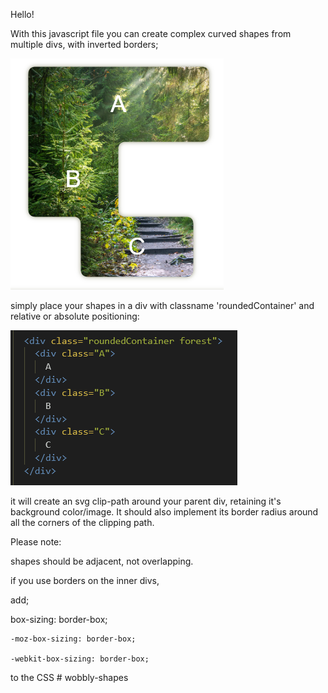 Hello!

With this javascript file you can create complex curved shapes from multiple divs, with inverted borders; 

![1717620445639](image/readMe/1717620445639.png)

simply place your shapes in a div with classname 'roundedContainer' and relative or absolute positioning:

![1717620509852](image/readMe/1717620509852.png)

it will create an svg clip-path around your parent div, retaining it's background color/image. It should also implement its border radius around all the corners of the clipping path.

Please note:

shapes should be adjacent, not overlapping.

if you use borders on the inner divs,

add;

   box-sizing: border-box;

    -moz-box-sizing: border-box;

    -webkit-box-sizing: border-box;

to the CSS
#   w o b b l y - s h a p e s 
 
 